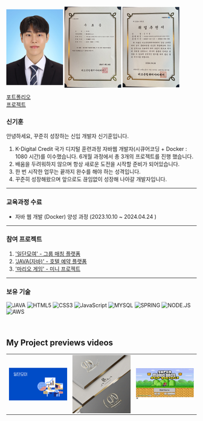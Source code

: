 <span><img align="center" src="https://github.com/KiHoonShin/KiHoonShin/blob/main/img/profile.jpg?raw=true" width="150"/></span>
<span><img align="center" src="https://github.com/KiHoonShin/KiHoonShin/blob/main/img/수료증.jpg?raw=true" width="150"/></span>
<span><img align="center" src="https://github.com/KiHoonShin/KiHoonShin/blob/main/img/추천서.jpg?raw=true" width="150"/></span>
<br>

[포트폴리오](https://fluorescent-day-904.notion.site/c97d67296e4f4159907bcc3e86569cd5?pvs=4)
<br>
[프로젝트](https://www.notion.so/e60a7afbdbfc4f748010f80d491a357f?v=e80ace7229a54bb18bdf5fadc77db1a4)

### 신기훈

안녕하세요, 꾸준히 성장하는 신입 개발자 신기훈입니다.
1. K-Digital Credit 국가 디지털 훈련과정 자바웹 개발자(시큐어코딩 + Docker : 1080 시간)를 이수했습니다. 6개월 과정에서 총 3개의 프로젝트를 진행 했습니다. <br>
2. 배움을 두려워하지 않으며 항상 새로운 도전을 시작할 준비가 되어있습니다. <br>
3. 한 번 시작한 업무는 끝까지 완수를 해야 하는 성격입니다. <br>
4. 꾸준히 성장해왔으며 앞으로도 끊임없이 성장해 나아갈 개발자입니다. <br>

--- 

### 교육과정 수료 
* 자바 웹 개발 (Docker) 양성 과정 (2023.10.10 ~ 2024.04.24 )

---

### 참여 프로젝트 
1. ['일단모여' - 그룹 매칭 플랫폼](https://www.notion.so/de421de178f04d41a68c663e0733b019)
2. ['JAVA(자바)' - 호텔 예약 플랫폼](https://www.notion.so/JAVA-0040895bfdd34f73a5f1cd6828501e66)
3. ['마리오 게임' - 미니 프로젝트](https://www.notion.so/bb8b145f259346ba938ff8422eab44e9)

---

### 보유 기술 
![JAVA](https://img.shields.io/badge/Java-007396?style=for-the-badge&logo=Java&logoColor=white)
![HTML5](https://img.shields.io/badge/-HTML5-F05032?style=for-the-badge&logo=html5&logoColor=ffffff)
![CSS3](https://img.shields.io/badge/-CSS3-007ACC?style=for-the-badge&logo=css3)
![JavaScript](https://img.shields.io/badge/-JavaScript-%23F7DF1C?style=for-the-badge&logo=javascript&logoColor=000000&labelColor=%23F7DF1C&color=%23FFCE5A)
![MYSQL](https://img.shields.io/badge/Mysql-4479A1?style=for-the-badge&logo=Mysql&logoColor=white)
![SPRING](https://img.shields.io/badge/Spring-6DB33F?style=for-the-badge&logo=Spring&logoColor=white)
![NODE.JS](https://img.shields.io/badge/node.js-6DA55F?style=for-the-badge&logo=node.js&logoColor=white)
![AWS](https://img.shields.io/badge/AWS-%23FF9900.svg?style=for-the-badge&logo=amazon-aws&logoColor=white)

<br>

<h2>My Project previews videos</h2>
<table>
  <tbody>
    <tr>
      <td>
        <a href="https://youtu.be/5UyVBOJnMpM" title="팀 프로젝트 '일단모여'">
          <img align="center" src="https://github.com/KiHoonShin/KiHoonShin/blob/main/img/일단모여.PNG?raw=true" width="300px" >
        </a>
      </td>
      <td>
      <a href="https://youtu.be/-gte5MW0XUg" title="팀 프로젝트 'JAVA(자바)">
          <img align="center" src="https://github.com/KiHoonShin/KiHoonShin/blob/main/img/자바(java).jpeg?raw=true" width="300px" >
        </a>
      </td>
      <td>
       <a href="https://youtu.be/hqt-UGIJKSA" title="미니 프로젝트 - 마리오 게임">
          <img align="center" src="https://github.com/KiHoonShin/KiHoonShin/blob/main/img/마리오.PNG?raw=true" width="300px" >
        </a>
      </td>
    </tr>
  </tbody>
</table>

<br/>
<br/>
